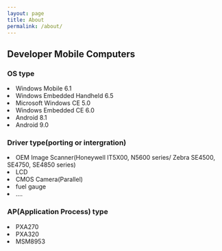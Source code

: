 ```yaml
---
layout: page
title: About
permalink: /about/
---
```


<h2>Developer Mobile Computers</h2>

<h3>OS type</h3>
<li>Windows Mobile 6.1</li>
<li>Windows Embedded Handheld 6.5</li>
<li>Microsoft Windows CE 5.0</li>
<li>Windows Embedded CE 6.0</li>
<li>Android 8.1</li>
<li>Android 9.0</li>


<h3>Driver type(porting or intergration)</h3>
<li>OEM Image Scanner(Honeywell IT5X00, N5600 series/ Zebra SE4500, SE4750, SE4850 series)  </li>
<li>LCD</li>
<li>CMOS Camera(Parallel)</li>
<li>fuel gauge</li>
<li>....</li>


<h3>AP(Application Process) type</h3>
<li>PXA270</li>
<li>PXA320</li>
<li>MSM8953</li>
